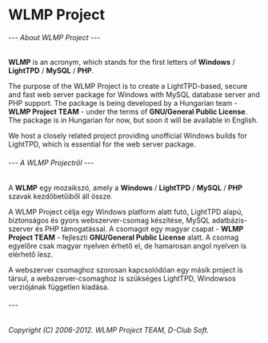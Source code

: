 # WLMP Project #

###### --- About WLMP Project --- ######

**WLMP** is an acronym, which stands for the first letters of **Windows** / **LightTPD** / **MySQL** / **PHP**.

The purpose of the WLMP Project is to create a LightTPD-based, secure and fast web server package for Windows with MySQL database server and PHP support. The package is being developed by a Hungarian team - **WLMP Project TEAM** - under the terms of **GNU/General Public License**. The package is in Hungarian for now, but soon it will be available in English.

We host a closely related project providing unofficial Windows builds for LightTPD, which is essential for the web server package.

###### --- A WLMP Projectről --- ######

A **WLMP** egy mozaikszó, amely a **Windows** / **LightTPD** / **MySQL** / **PHP** szavak kezdőbetűiből áll össze.

A WLMP Project célja egy Windows platform alatt futó, LightTPD alapú, biztonságos és gyors webszerver-csomag készítése, MySQL adatbázis-szerver és PHP támogatással. A csomagot egy magyar csapat - **WLMP Project TEAM** - fejleszti **GNU/General Public License** alatt. A csomag egyelőre csak magyar nyelven érhető el, de hamarosan angol nyelven is elérhető lesz.

A webszerver csomaghoz szorosan kapcsolódóan egy másik project is társul, a webszerver-csomaghoz is szükséges LightTPD, Windowsos verziójának független kiadása.

###### --- ######

###### Copyright (C) 2006-2012. WLMP Project TEAM, D-Club Soft. ######